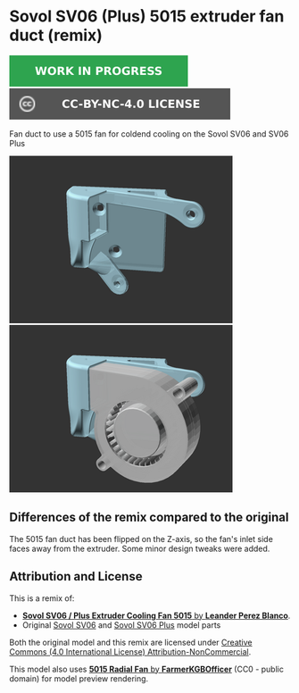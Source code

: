 # Sovol SV06 (Plus) 5015 extruder fan duct (remix)

![This model is a work in progress][work-in-progress-badge]
[![CC-BY-NC-4.0 license][license-badge]][license]

Fan duct to use a 5015 fan for coldend cooling on the Sovol SV06 and SV06 Plus

![Model render](images/readme/demo.png)
![Model render with fan](images/readme/demo-preview.png)

## Differences of the remix compared to the original

The 5015 fan duct has been flipped on the Z-axis, so the fan's inlet side faces
away from the extruder. Some minor design tweaks were added.

## Attribution and License

This is a remix of:

* [**Sovol SV06 / Plus Extruder Cooling Fan 5015** by **Leander Perez Blanco**][original-model-url].
* Original [Sovol SV06][sovol-sv06] and [Sovol SV06 Plus][sovol-sv06-plus] model parts

Both the original model and this remix are licensed under
[Creative Commons (4.0 International License) Attribution-NonCommercial][license].

This model also uses
[**5015 Radial Fan** by **FarmerKGBOfficer**][5015-fan-model] (CC0 - public domain)
for model preview rendering.

[5015-fan-model]: https://www.printables.com/model/304318-5015-blower-fan
[license-badge]: /_static/license-badge-cc-by-nc-4.0.svg
[license]: http://creativecommons.org/licenses/by-nc/4.0/
[original-model-url]: https://www.printables.com/model/472199-sovol-sv06-plus-extruder-colling-fan-5015
[sovol-sv06-plus]: https://github.com/Sovol3d/SV06-PLUS
[sovol-sv06]: https://github.com/Sovol3d/SV06-Fully-Open-Source
[work-in-progress-badge]: /_static/work-in-progress-badge.svg
